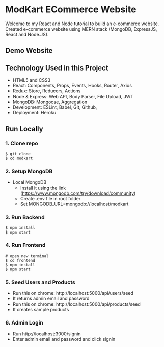 # ModKart ECommerce Website


Welcome to my React and Node tutorial to build an e-commerce website. 
Created e-commerce website using MERN stack (MongoDB, ExpressJS, React and Node.JS).

## Demo Website



## Technology Used in this Project

- HTML5 and CSS3
- React: Components, Props, Events, Hooks, Router, Axios
- Redux: Store, Reducers, Actions
- Node & Express: Web API, Body Parser, File Upload, JWT
- MongoDB: Mongoose, Aggregation
- Development: ESLint, Babel, Git, Github,
- Deployment: Heroku


## Run Locally

### 1. Clone repo

```
$ git clone 
$ cd modkart
```

### 2. Setup MongoDB

- Local MongoDB
  - Install it using the link (https://www.mongodb.com/try/download/community)
  - Create .env file in root folder
  - Set MONGODB_URL=mongodb://localhost/modkart 

### 3. Run Backend

```
$ npm install
$ npm start
```

### 4. Run Frontend

```
# open new terminal
$ cd frontend
$ npm install
$ npm start
```

### 5. Seed Users and Products

- Run this on chrome: http://localhost:5000/api/users/seed
- It returns admin email and password
- Run this on chrome: http://localhost:5000/api/products/seed
- It creates sample products

### 6. Admin Login

- Run http://localhost:3000/signin
- Enter admin email and password and click signin

